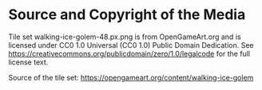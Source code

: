 # Source and Copyright of the Media

Tile set walking-ice-golem-48.px.png is from OpenGameArt.org and is licensed under CC0 1.0 Universal (CC0 1.0) Public Domain Dedication.
See https://creativecommons.org/publicdomain/zero/1.0/legalcode for the full license text.

Source of the tile set: https://opengameart.org/content/walking-ice-golem